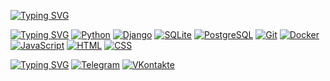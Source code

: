 <link rel="stylesheet" type="text/css" href="style.css">

[![Typing SVG](https://readme-typing-svg.demolab.com?font=JetBrains+Mono&weight=800&size=24&duration=3000&pause=1&color=e4e8ec&multiline=true&width=435&height=70&lines=Stepan+Ivanov;Backend+Developer)](https://git.io/typing-svg)

[![Typing SVG](https://readme-typing-svg.demolab.com?font=JetBrains+Mono&weight=800&duration=1&pause=5&color=E4E8EC&multiline=true&repeat=false&width=950&height=35&lines=Languages+and+Tools)](https://git.io/typing-svg)
[![Python](https://img.shields.io/badge/Python-3776AB?style=for-the-badge&logo=python&logoColor=white)](https://www.python.org/)
[![Django](https://img.shields.io/badge/Django-092E20?style=for-the-badge&logo=django&logoColor=white)](https://www.djangoproject.com/)
[![SQLite](https://img.shields.io/badge/SQLite-07405E?style=for-the-badge&logo=sqlite&logoColor=white)](https://sqlite.org/index.html)
[![PostgreSQL](https://img.shields.io/badge/PostgreSQL-316192?style=for-the-badge&logo=postgresql&logoColor=white)](https://www.postgresql.org/)
[![Git](https://img.shields.io/badge/Git-f05033?style=for-the-badge&logo=Git&logoColor=white)](https://git-scm.com/)
[![Docker](https://img.shields.io/badge/docker-%230db7ed.svg?style=for-the-badge&logo=docker&logoColor=white)](https://www.docker.com/)
[![JavaScript](https://img.shields.io/badge/JavaScript-F7DF1E?style=for-the-badge&logo=JavaScript&logoColor=white)](http://www.ecma-international.org/publications-and-standards/standards/ecma-262/)
[![HTML](https://img.shields.io/badge/HTML5-E34F26?style=for-the-badge&logo=html5&logoColor=white)](https://html.spec.whatwg.org/multipage/)
[![CSS](https://img.shields.io/badge/CSS3-1572B6?style=for-the-badge&logo=css3&logoColor=white)](https://www.w3.org/Style/CSS/)

[![Typing SVG](https://readme-typing-svg.demolab.com?font=JetBrains+Mono&weight=800&duration=1&pause=5&color=E4E8EC&multiline=true&repeat=false&width=950&height=35&lines=Contact+me)](https://git.io/typing-svg)
[![Telegram](https://img.shields.io/badge/Telegram-2CA5E0?style=for-the-badge&logo=telegram&logoColor=white)](https://t.me/steqaa)
[![VKontakte](https://img.shields.io/badge/VK-0078ff?style=for-the-badge&logo=VK&logoColor=white)](https://vk.com/steqaa)
